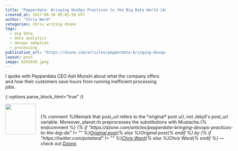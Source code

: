 ```yaml
---
title: "Pepperdata- Bringing DevOps Practices to the Big Data World [Audio]"
created_at: 2017-08-18 05:01:59 UTC
author: "Chris Ward"
categories: Chris writing dzone
tags: 
  - big data
  - data analytics
  - devops adoption
  - processing
publication_url: "https://dzone.com/articles/pepperdata-bringing-devops-practices-to-the-big-da"
layout: post
image: 6293938.jpeg
---
```

I spoke with Pepperdata CEO Ash Munshi about what the company offers and how their customers save hours from running inefficient processing jobs.


{::options parse_block_html="true" /}
<div class="author">
   <img src="https://www.rss-specifications.com/rss-spec-rss.gif" style="width: 96px; height: 96;">
   <span style="position: absolute; padding: 32px 15px;">{% comment %}Remark that post_url refers to the *original* post url, not Jekyll's post_url variable. Moreover, planet.rb preprocesses the substitutions with Mustache.{% endcomment %}
      <i>{% if "https://dzone.com/articles/pepperdata-bringing-devops-practices-to-the-big-da" != "" %}<a href="https://dzone.com/articles/pepperdata-bringing-devops-practices-to-the-big-da">Original post</a>{% else %}Original post{% endif %} by {% if "https://twitter.com/poteland" != "" %}<a href="https://twitter.com/poteland">Chris Ward</a>{% else %}Chris Ward{% endif %} &mdash; check out <a href="https://dzone.com">Dzone</a>.</i>
  </span>
</div>
